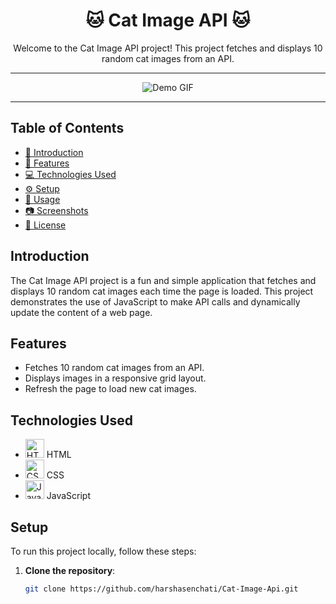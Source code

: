 <div align="center">
  <h1>🐱 Cat Image API 🐱</h1>
  <p>Welcome to the Cat Image API project! This project fetches and displays 10 random cat images from an API.</p>
</div>

---

<div align="center">
  <img src="https://github.com/harshasenchati/Cat-Image-Api/blob/main/cat-image-api-demo.gif" alt="Demo GIF">
</div>

---

## Table of Contents

- [📖 Introduction](#introduction)
- [🎨 Features](#features)
- [💻 Technologies Used](#technologies-used)
- [⚙️ Setup](#setup)
- [🚀 Usage](#usage)
- [📷 Screenshots](#screenshots)
- [📜 License](#license)

## Introduction

The Cat Image API project is a fun and simple application that fetches and displays 10 random cat images each time the page is loaded. This project demonstrates the use of JavaScript to make API calls and dynamically update the content of a web page.

## Features

- Fetches 10 random cat images from an API.
- Displays images in a responsive grid layout.
- Refresh the page to load new cat images.

## Technologies Used

- <img src="https://img.icons8.com/color/48/000000/html-5.png" alt="HTML" width="30" height="30"> HTML
- <img src="https://img.icons8.com/color/48/000000/css3.png" alt="CSS" width="30" height="30"> CSS
- <img src="https://img.icons8.com/color/48/000000/javascript.png" alt="JavaScript" width="30" height="30"> JavaScript

## Setup

To run this project locally, follow these steps:

1. **Clone the repository**:
   ```bash
   git clone https://github.com/harshasenchati/Cat-Image-Api.git
